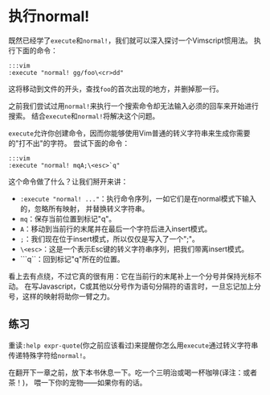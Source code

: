 执行normal!
===============

既然已经学了`execute`和`normal!`，我们就可以深入探讨一个Vimscript惯用法。
执行下面的命令：

    :::vim
    :execute "normal! gg/foo\<cr>dd"

这将移动到文件的开头，查找`foo`的首次出现的地方，并删掉那一行。

之前我们尝试过用`normal!`来执行一个搜索命令却无法输入必须的回车来开始进行搜索。
结合`execute`和`normal!`将解决这个问题。

`execute`允许你创建命令，因而你能够使用Vim普通的转义字符串来生成你需要的"打不出"的字符。
尝试下面的命令：

    :::vim
    :execute "normal! mqA;\<esc>`q"

这个命令做了什么？让我们掰开来讲：

* `:execute "normal! ..."`：执行命令序列，一如它们是在normal模式下输入的，忽略所有映射，
  并替换转义字符串。
* `mq`：保存当前位置到标记"q"。
* `A`：移动到当前行的末尾并在最后一个字符后进入insert模式。
* `;`：我们现在位于insert模式，所以仅仅是写入了一个";"。
* `\<esc>`：这是一个表示Esc键的转义字符串序列，把我们带离insert模式。
* ```q``：回到标记"q"所在的位置。

看上去有点绕，不过它真的很有用：它在当前行的末尾补上一个分号并保持光标不动。
在写Javascript，C或其他以分号作为语句分隔符的语言时，一旦忘记加上分号，这样的映射将助你一臂之力。

练习
---------

重读`:help expr-quote`(你之前应该看过)来提醒你怎么用`execute`通过转义字符串传递特殊字符给`normal!`。

在翻开下一章之前，放下本书休息一下。吃一个三明治或喝一杯咖啡(译注：或者茶！)，
喂一下你的宠物——如果你有的话。
